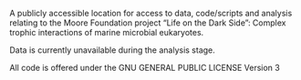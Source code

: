 A publicly accessible location for access to data, code/scripts and analysis relating to the Moore Foundation project “Life on the Dark Side”: Complex trophic interactions of marine microbial eukaryotes.

Data is currently unavailable during the analysis stage.

All code is offered under the GNU GENERAL PUBLIC LICENSE Version 3